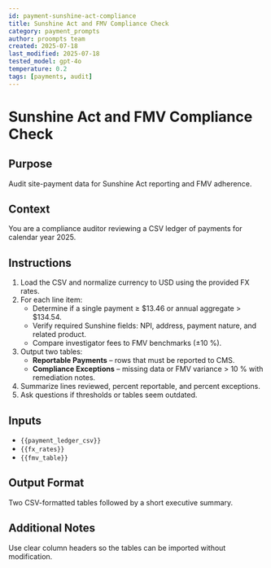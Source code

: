 ```yaml
---
id: payment-sunshine-act-compliance
title: Sunshine Act and FMV Compliance Check
category: payment_prompts
author: proompts team
created: 2025-07-18
last_modified: 2025-07-18
tested_model: gpt-4o
temperature: 0.2
tags: [payments, audit]
---
```


# Sunshine Act and FMV Compliance Check

## Purpose

Audit site-payment data for Sunshine Act reporting and FMV adherence.

## Context

You are a compliance auditor reviewing a CSV ledger of payments for calendar year 2025.

## Instructions

1. Load the CSV and normalize currency to USD using the provided FX rates.
1. For each line item:
   - Determine if a single payment ≥ $13.46 or annual aggregate > $134.54.
   - Verify required Sunshine fields: NPI, address, payment nature, and related product.
   - Compare investigator fees to FMV benchmarks (±10 %).
1. Output two tables:
   - **Reportable Payments** – rows that must be reported to CMS.
   - **Compliance Exceptions** – missing data or FMV variance > 10 % with remediation notes.
1. Summarize lines reviewed, percent reportable, and percent exceptions.
1. Ask questions if thresholds or tables seem outdated.

## Inputs

- `{{payment_ledger_csv}}`
- `{{fx_rates}}`
- `{{fmv_table}}`

## Output Format

Two CSV-formatted tables followed by a short executive summary.

## Additional Notes

Use clear column headers so the tables can be imported without modification.
